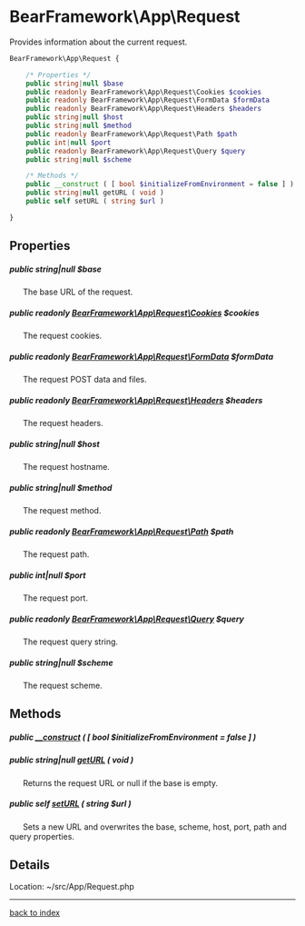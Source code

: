 # BearFramework\App\Request

Provides information about the current request.

```php
BearFramework\App\Request {

	/* Properties */
	public string|null $base
	public readonly BearFramework\App\Request\Cookies $cookies
	public readonly BearFramework\App\Request\FormData $formData
	public readonly BearFramework\App\Request\Headers $headers
	public string|null $host
	public string|null $method
	public readonly BearFramework\App\Request\Path $path
	public int|null $port
	public readonly BearFramework\App\Request\Query $query
	public string|null $scheme

	/* Methods */
	public __construct ( [ bool $initializeFromEnvironment = false ] )
	public string|null getURL ( void )
	public self setURL ( string $url )

}
```

## Properties

##### public string|null $base

&nbsp;&nbsp;&nbsp;&nbsp;&nbsp;&nbsp;The base URL of the request.

##### public readonly [BearFramework\App\Request\Cookies](bearframework.app.request.cookies.class.md) $cookies

&nbsp;&nbsp;&nbsp;&nbsp;&nbsp;&nbsp;The request cookies.

##### public readonly [BearFramework\App\Request\FormData](bearframework.app.request.formdata.class.md) $formData

&nbsp;&nbsp;&nbsp;&nbsp;&nbsp;&nbsp;The request POST data and files.

##### public readonly [BearFramework\App\Request\Headers](bearframework.app.request.headers.class.md) $headers

&nbsp;&nbsp;&nbsp;&nbsp;&nbsp;&nbsp;The request headers.

##### public string|null $host

&nbsp;&nbsp;&nbsp;&nbsp;&nbsp;&nbsp;The request hostname.

##### public string|null $method

&nbsp;&nbsp;&nbsp;&nbsp;&nbsp;&nbsp;The request method.

##### public readonly [BearFramework\App\Request\Path](bearframework.app.request.path.class.md) $path

&nbsp;&nbsp;&nbsp;&nbsp;&nbsp;&nbsp;The request path.

##### public int|null $port

&nbsp;&nbsp;&nbsp;&nbsp;&nbsp;&nbsp;The request port.

##### public readonly [BearFramework\App\Request\Query](bearframework.app.request.query.class.md) $query

&nbsp;&nbsp;&nbsp;&nbsp;&nbsp;&nbsp;The request query string.

##### public string|null $scheme

&nbsp;&nbsp;&nbsp;&nbsp;&nbsp;&nbsp;The request scheme.

## Methods

##### public [__construct](bearframework.app.request.__construct.method.md) ( [ bool $initializeFromEnvironment = false ] )

##### public string|null [getURL](bearframework.app.request.geturl.method.md) ( void )

&nbsp;&nbsp;&nbsp;&nbsp;&nbsp;&nbsp;Returns the request URL or null if the base is empty.

##### public self [setURL](bearframework.app.request.seturl.method.md) ( string $url )

&nbsp;&nbsp;&nbsp;&nbsp;&nbsp;&nbsp;Sets a new URL and overwrites the base, scheme, host, port, path and query properties.

## Details

Location: ~/src/App/Request.php

---

[back to index](index.md)

